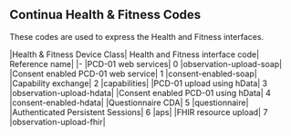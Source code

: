 ## Continua Health & Fitness Codes

These codes are used to express the Health and Fitness interfaces.

|Health & Fitness Device Class| Health and Fitness interface code|  Reference name|
|-
|PCD-01 web services|   0   |observation-upload-soap|
|Consent enabled PCD-01 web service|    1   |consent-enabled-soap|
|Capability exchange|   2   |capabilities|
|PCD-01 upload using hData| 3   |observation-upload-hdata|
|Consent enabled PCD-01 using hData|    4   |consent-enabled-hdata|
|Questionnaire CDA| 5   |questionnaire|
|Authenticated Persistent Sessions| 6   |aps|
|FHIR resource upload|  7   |observation-upload-fhir|
